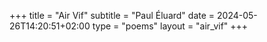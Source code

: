 +++
title = "Air Vif"
subtitle = "Paul Éluard"
date = 2024-05-26T14:20:51+02:00
type = "poems"
layout = "air_vif"
+++

